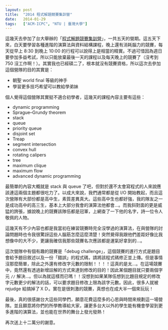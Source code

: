 ```yaml
---
layout: post
title:  "2014 程式解題競賽集訓營"
date:   2014-01-29
tags:   ["ACM-ICPC", "NTU | 臺灣大學"]
---
```


這幾天去參加了台大舉辦的「[程式解題競賽集訓營](http://ioicamp.csie.org/)」，一共五天的營期。這五天下來，白天要學習各種進階的演算法與資料結構課程，晚上還有消耗腦力的競賽，每天從早上 8:30 到晚上 10:00 的行程可以說得上是相當的精實。不過可惜因為週日要參加多益考試，所以只能放棄最後一天的課程以及每天晚上的競賽了（沒考到 750 沒工作啊！）。其實我也已經碩二了，根本就沒有競賽資格，所以這次去參加這個營隊的目的其實是：

- 朝聖 world final 等級的神手
- 學習更多技巧希望可以教給學弟妹

個人覺得這個營隊其實挺不適合初學者，這幾天的課程內容主要有這些：

- dynamic programming
- Sprague–Grundy theorem
- stack
- queue
- priority queue
- disjoint set
- Treap
- segment intersection
- convex hull
- rotating calipers
- tree
- maximum clique
- maximum flow
- advanced dynamic programming

最簡單的內容大概就是 stack 與 queue 了吧，但對於還不太會寫程式的人來說應該連這兩個主題都很吃力了。以成大來說，我們通常都是從 I/O 開始教起，而且這次營隊有大部份都是高中生，素質差異真大。這些高中生也都好強，我的隊友之一是成功高中的高三生，基本上大部分我會的演算法他都會...。而我斜對面的更是威猛的誇張，據說晚上的競賽該隊伍都是冠軍，上網查了一下他的名字，詩一位令人敬佩的人物。

這幾天有不少內容也都是我當初在練習競賽時完全沒學過的演算法，在與營隊的討論問題時也令我很驚訝這些人腦筋怎麼這麼清楚！突然覺得我跟他們差距好像比我想像中的大不少，更讓我確信我那些競賽名次應該都是運氣好拿到的...。

這次營隊中有個有趣的競賽是「debug challenge」，這個競賽的進行方式是題目會給予題目敘述以及一份「錯誤」的程式碼，請將該程式碼修正並上傳。但是事情沒那麼簡單，除此之外還有修改字元數的限制！！！！這真的是太...。在這場競賽中，竟然還有透過新增註解的方式來達到修改的目的！因此某個題目就只要兩個字元 `//` 解決...。但以為就這樣而已嗎！！沒想到如果某隊伍想到比題目規定的修改字元數更少的解法的話，可以要求題目修改上限為該字元數。因此，很多人就被 rejudge 給搞掉了ＸＤ。實在是很刺激的競賽，真想也在成大半一個來玩玩！

最後，真的很感謝台大這些同學們，願意花費這麼多的心思與時間來規劃這一場營隊。並且願意將你們的所學教導給大家，讓更多台大以外的學生能有機會學習到更多進階的演算法，並也能在世界的舞台上發光發熱！

再次送上十二萬分的謝意。
